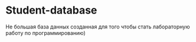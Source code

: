 # Student-database
Не большая база данных созданная для того чтобы стать лабораторную работу по программированию)
